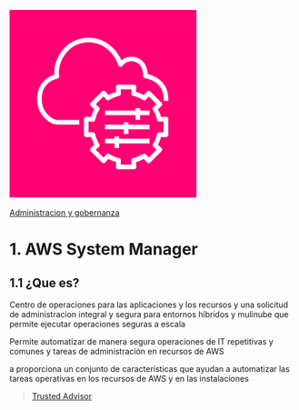 ![Amazon System Manager](../00_assets/Administracion%20y%20gobernanza/systemManager-icon.png)

[Administracion y gobernanza](../6-Administracion_y_Gobernanza/)

# 1. AWS System Manager

## 1.1 ¿Que es?

Centro de operaciones para las aplicaciones y los recursos y una solicitud de administracion integral y segura para entornos híbridos y mulinube que permite ejecutar operaciones seguras a escala

Permite automatizar de manera segura operaciones de IT repetitivas y comunes y tareas de administración en recursos de AWS

a proporciona un conjunto de características que ayudan a automatizar las tareas operativas en los recursos de AWS y en las instalaciones


>[Trusted Advisor](../6-Administracion_y_Gobernanza/TrustedAdvisor.md)